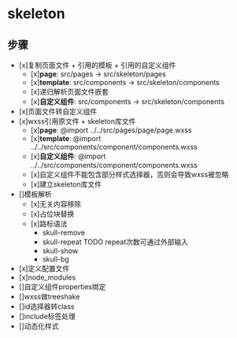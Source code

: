 # skeleton

## 步骤
- [x]复制页面文件 + 引用的模板 + 引用的自定义组件
  * [x]**page**: src/pages -> src/skeleton/pages
  * [x]**template**: src/components -> src/skeleton/components
  * [x]递归解析页面文件嵌套
  * [x]**自定义组件**: src/components -> src/skeleton/components
- [x]页面文件转自定义组件
- [x]wxss引用原文件 + skeleton库文件
  * [x]**page**: @import ../../src/pages/page/page.wxss
  * [x]**template**: @import ../../src/components/component/components.wxss
  * [x]**自定义组件**: @import ../../src/components/component/components.wxss
  * [x]自定义组件不能包含部分样式选择器，否则会导致wxss被忽略
  * [x]建立skeleton库文件
- []模板解析
  * [x]无关内容移除
  * [x]占位块替换
  * [x]路标语法
    + skull-remove
    + skull-repeat
      TODO repeat次数可通过外部输入
    + skull-show
    + skull-bg
- [x]定义配置文件
- [x]node_modules
- []自定义组件properties绑定
- []wxss做treeshake
- []id选择器转class
- []include标签处理
- []动态化样式
